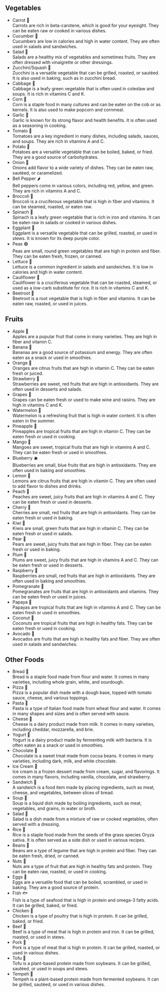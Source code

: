 ## Vegetables
- Carrot 🥕  
  Carrots are rich in beta-carotene, which is good for your eyesight. They can be eaten raw or cooked in various dishes.
- Cucumber 🥒  
  Cucumbers are low in calories and high in water content. They are often used in salads and sandwiches.
- Salad 🥗  
  Salads are a healthy mix of vegetables and sometimes fruits. They are often dressed with vinaigrette or other dressings.
- Zucchini/Squash 🥒  
  Zucchini is a versatile vegetable that can be grilled, roasted, or sautéed. It is also used in baking, such as in zucchini bread.
- Cabbage 🥬  
  Cabbage is a leafy green vegetable that is often used in coleslaw and soups. It is rich in vitamins C and K.
- Corn 🌽  
  Corn is a staple food in many cultures and can be eaten on the cob or as kernels. It is also used to make popcorn and cornmeal.
- Garlic 🧄  
  Garlic is known for its strong flavor and health benefits. It is often used as a seasoning in cooking.
- Tomato 🍅  
  Tomatoes are a key ingredient in many dishes, including salads, sauces, and soups. They are rich in vitamins A and C.
- Potato 🥔  
  Potatoes are a versatile vegetable that can be boiled, baked, or fried. They are a good source of carbohydrates.
- Onion 🧅  
  Onions add flavor to a wide variety of dishes. They can be eaten raw, sautéed, or caramelized.
- Bell Pepper 🌶️  
  Bell peppers come in various colors, including red, yellow, and green. They are rich in vitamins A and C.
- Broccoli 🥦  
  Broccoli is a cruciferous vegetable that is high in fiber and vitamins. It can be steamed, roasted, or eaten raw.
- Spinach 🥬  
  Spinach is a leafy green vegetable that is rich in iron and vitamins. It can be eaten raw in salads or cooked in various dishes.
- Eggplant 🍆  
  Eggplant is a versatile vegetable that can be grilled, roasted, or used in stews. It is known for its deep purple color.
- Peas 🟢  
  Peas are small, round green vegetables that are high in protein and fiber. They can be eaten fresh, frozen, or canned.
- Lettuce 🥬  
  Lettuce is a common ingredient in salads and sandwiches. It is low in calories and high in water content.
- Cauliflower 🥦  
  Cauliflower is a cruciferous vegetable that can be roasted, steamed, or used as a low-carb substitute for rice. It is rich in vitamins C and K.
- Beetroot 🥕  
  Beetroot is a root vegetable that is high in fiber and vitamins. It can be eaten raw, roasted, or used in juices.

## Fruits
- Apple 🍎  
  Apples are a popular fruit that come in many varieties. They are high in fiber and vitamin C.
- Banana 🍌  
  Bananas are a good source of potassium and energy. They are often eaten as a snack or used in smoothies.
- Orange 🍊  
  Oranges are citrus fruits that are high in vitamin C. They can be eaten fresh or juiced.
- Strawberry 🍓  
  Strawberries are sweet, red fruits that are high in antioxidants. They are often used in desserts and salads.
- Grapes 🍇  
  Grapes can be eaten fresh or used to make wine and raisins. They are high in vitamins C and K.
- Watermelon 🍉  
  Watermelon is a refreshing fruit that is high in water content. It is often eaten in the summer.
- Pineapple 🍍  
  Pineapples are tropical fruits that are high in vitamin C. They can be eaten fresh or used in cooking.
- Mango 🥭  
  Mangoes are sweet, tropical fruits that are high in vitamins A and C. They can be eaten fresh or used in smoothies.
- Blueberry 🫐  
  Blueberries are small, blue fruits that are high in antioxidants. They are often used in baking and smoothies.
- Lemon 🍋  
  Lemons are citrus fruits that are high in vitamin C. They are often used to add flavor to dishes and drinks.
- Peach 🍑  
  Peaches are sweet, juicy fruits that are high in vitamins A and C. They can be eaten fresh or used in desserts.
- Cherry 🍒  
  Cherries are small, red fruits that are high in antioxidants. They can be eaten fresh or used in baking.
- Kiwi 🥝  
  Kiwis are small, green fruits that are high in vitamin C. They can be eaten fresh or used in salads.
- Pear 🍐  
  Pears are sweet, juicy fruits that are high in fiber. They can be eaten fresh or used in baking.
- Plum 🍑  
  Plums are sweet, juicy fruits that are high in vitamins A and C. They can be eaten fresh or used in desserts.
- Raspberry 🍇  
  Raspberries are small, red fruits that are high in antioxidants. They are often used in baking and smoothies.
- Pomegranate 🍎  
  Pomegranates are fruits that are high in antioxidants and vitamins. They can be eaten fresh or used in juices.
- Papaya 🍈  
  Papayas are tropical fruits that are high in vitamins A and C. They can be eaten fresh or used in smoothies.
- Coconut 🥥  
  Coconuts are tropical fruits that are high in healthy fats. They can be eaten fresh or used in cooking.
- Avocado 🥑  
  Avocados are fruits that are high in healthy fats and fiber. They are often used in salads and sandwiches.

## Other Foods
- Bread 🍞  
  Bread is a staple food made from flour and water. It comes in many varieties, including whole grain, white, and sourdough.
- Pizza 🍕  
  Pizza is a popular dish made with a dough base, topped with tomato sauce, cheese, and various toppings.
- Pasta 🍝  
  Pasta is a type of Italian food made from wheat flour and water. It comes in many shapes and sizes and is often served with sauce.
- Cheese 🧀  
  Cheese is a dairy product made from milk. It comes in many varieties, including cheddar, mozzarella, and brie.
- Yogurt 🥛  
  Yogurt is a dairy product made by fermenting milk with bacteria. It is often eaten as a snack or used in smoothies.
- Chocolate 🍫  
  Chocolate is a sweet treat made from cocoa beans. It comes in many varieties, including dark, milk, and white chocolate.
- Ice Cream 🍨  
  Ice cream is a frozen dessert made from cream, sugar, and flavorings. It comes in many flavors, including vanilla, chocolate, and strawberry.
- Sandwich 🥪  
  A sandwich is a food item made by placing ingredients, such as meat, cheese, and vegetables, between slices of bread.
- Soup 🍲  
  Soup is a liquid dish made by boiling ingredients, such as meat, vegetables, and grains, in water or broth.
- Salad 🥗  
  Salad is a dish made from a mixture of raw or cooked vegetables, often served with a dressing.
- Rice 🍚  
  Rice is a staple food made from the seeds of the grass species Oryza sativa. It is often served as a side dish or used in various recipes.
- Beans 🫘  
  Beans are a type of legume that are high in protein and fiber. They can be eaten fresh, dried, or canned.
- Nuts 🥜  
  Nuts are a type of fruit that are high in healthy fats and protein. They can be eaten raw, roasted, or used in cooking.
- Eggs 🥚  
  Eggs are a versatile food that can be boiled, scrambled, or used in baking. They are a good source of protein.
- Fish 🐟  
  Fish is a type of seafood that is high in protein and omega-3 fatty acids. It can be grilled, baked, or fried.
- Chicken 🍗  
  Chicken is a type of poultry that is high in protein. It can be grilled, baked, or fried.
- Beef 🥩  
  Beef is a type of meat that is high in protein and iron. It can be grilled, roasted, or used in stews.
- Pork 🍖  
  Pork is a type of meat that is high in protein. It can be grilled, roasted, or used in various dishes.
- Tofu 🍲  
  Tofu is a plant-based protein made from soybeans. It can be grilled, sautéed, or used in soups and stews.
- Tempeh 🍲  
  Tempeh is a plant-based protein made from fermented soybeans. It can be grilled, sautéed, or used in various dishes.